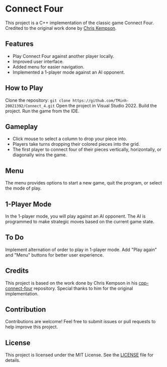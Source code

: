 # Connect Four

This project is a C++ implementation of the classic game Connect Four. Credited to the original work done by [Chris Kempson](https://github.com/chriskempson/cpp-connect-four). 

## Features

- Play Connect Four against another player locally.
- Improved user interface.
- Added menu for easier navigation.
- Implemented a 1-player mode against an AI opponent.

## How to Play

Clone the repository: `git clone https://github.com/TMinh-20021392/Connect_4.git`
Open the project in Visual Studio 2022.
Build the project.
Run the game from the IDE.

## Gameplay

- Click mouse to select a column to drop your piece into.
- Players take turns dropping their colored pieces into the grid.
- The first player to connect four of their pieces vertically, horizontally, or diagonally wins the game.

## Menu

The menu provides options to start a new game, quit the program, or select the mode of play.

## 1-Player Mode

In the 1-player mode, you will play against an AI opponent. The AI is programmed to make strategic moves based on the current game state.

## To Do
Implement alternation of order to play in 1-player mode.
Add "Play again" and "Menu" buttons for better user experience.

## Credits

This project is based on the work done by Chris Kempson in his [cpp-connect-four](https://github.com/chriskempson/cpp-connect-four) repository. Special thanks to him for the original implementation.

## Contribution

Contributions are welcome! Feel free to submit issues or pull requests to help improve this project.

## License

This project is licensed under the MIT License. See the [LICENSE](LICENSE) file for details.
